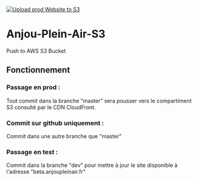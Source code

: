 [![Upload prod Website to S3](https://github.com/Eyquinox/Anjou-Plein-Air-S3/actions/workflows/main.yml/badge.svg)](https://github.com/Eyquinox/Anjou-Plein-Air-S3/actions/workflows/main.yml)
# Anjou-Plein-Air-S3
Push to AWS S3 Bucket

## Fonctionnement

### Passage en prod :
Tout commit dans la branche "master" sera pousser vers le compartiment S3 consulté par le CDN CloudFront.


### Commit sur github uniquement :
Commit dans une autre branche que "master"

### Passage en test :
Commit dans la branche "dev" pour mettre à jour le site disponible à l'adresse "beta.anjoupleinair.fr"
